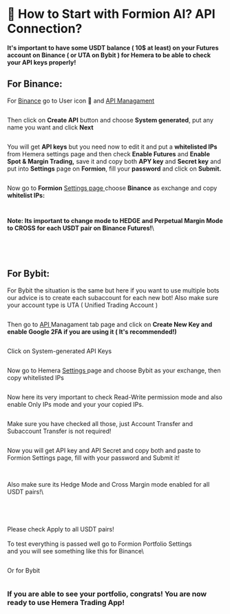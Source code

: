 # 🔑 How to Start with Formion AI? API Connection?

**It's important to have some USDT balance ( 10$ at least) on your Futures account on Binance ( or UTA on Bybit ) for Hemera to be able to check your API keys properly!**

## For Binance:

For [Binance](https://binance.com) go to User icon 👤 and [API Managament](https://www.binance.com/en/my/settings/api-management)

<figure><img src=".gitbook/assets/binance1.png" alt=""><figcaption></figcaption></figure>

Then click on **Create API** button and choose **System generated**, put any name you want and click **Next**

<figure><img src=".gitbook/assets/binance2.png" alt=""><figcaption></figcaption></figure>

You will get **API keys** but you need now to edit it and put a **whitelisted IPs** from Hemera settings page and then check **Enable Futures** and **Enable Spot & Margin Trading,** save it and copy both **APY key** and **Secret key** and put into **Settings** page on **Formion**, fill your **password** and click on **Submit.**

<figure><img src=".gitbook/assets/binance3.png" alt=""><figcaption></figcaption></figure>

Now go to **Formion** [Settings page ](https://hemeratrading.net/user/settings)choose **Binance** as exchange and copy **whitelist IPs:**

<figure><img src=".gitbook/assets/settings.png" alt=""><figcaption></figcaption></figure>

<figure><img src=".gitbook/assets/biannce4.png" alt=""><figcaption></figcaption></figure>

**Note: Its important to change mode to HEDGE and Perpetual Margin Mode to CROSS for each USDT pair on Binance Futures!**\\

<figure><img src=".gitbook/assets/sett1.png" alt=""><figcaption></figcaption></figure>

<figure><img src=".gitbook/assets/oneway.png" alt=""><figcaption></figcaption></figure>

<figure><img src=".gitbook/assets/hedge1.png" alt=""><figcaption></figcaption></figure>

<figure><img src=".gitbook/assets/cross.png" alt=""><figcaption></figcaption></figure>

## For Bybit:

For Bybit the situation is the same but here if you want to use multiple bots our advice is to create each subaccount for each new bot! Also make sure your account type is UTA ( Unified Trading Account )

<figure><img src=".gitbook/assets/subacc.png" alt=""><figcaption></figcaption></figure>

Then go to [API ](https://www.bybit.com/app/user/api-management)Managament tab page and click on **Create New Key and enable Google 2FA if you are using it ( It's recommended!)**

<figure><img src=".gitbook/assets/bybit1.png" alt=""><figcaption></figcaption></figure>

Click on System-generated API Keys

<figure><img src=".gitbook/assets/bybit2.png" alt=""><figcaption></figcaption></figure>

Now go to Hemera [Settings ](https://hemeratrading.net/user/settings)page and choose Bybit as your exchange, then copy whitelisted IPs

<figure><img src=".gitbook/assets/copyips.png" alt=""><figcaption></figcaption></figure>

Now here its very important to check Read-Write permission mode and also enable Only IPs mode and your your copied IPs.

<figure><img src=".gitbook/assets/bybit3.png" alt=""><figcaption></figcaption></figure>

Make sure you have checked all those, just Account Transfer and Subaccount Transfer is not required!

<figure><img src=".gitbook/assets/bybit4.png" alt=""><figcaption></figcaption></figure>

Now you will get API key and API Secret and copy both and paste to Formion Settings page, fill with your password and Submit it!

<figure><img src=".gitbook/assets/bybit5.png" alt=""><figcaption></figcaption></figure>

\
Also make sure its Hedge Mode and Cross Margin mode enabled for all USDT pairs!\\

<figure><img src=".gitbook/assets/cross0.png" alt=""><figcaption></figcaption></figure>

<figure><img src=".gitbook/assets/cross1.png" alt=""><figcaption></figcaption></figure>

<figure><img src=".gitbook/assets/hedge0.png" alt=""><figcaption></figcaption></figure>

<figure><img src=".gitbook/assets/hedge2.png" alt=""><figcaption></figcaption></figure>

Please check Apply to all USDT pairs!\
\
To test everything is passed well go to Formion Portfolio Settings\
and you will see something like this for Binance\\

<figure><img src=".gitbook/assets/portfolio.png" alt=""><figcaption></figcaption></figure>

Or for Bybit

<figure><img src=".gitbook/assets/port2.png" alt=""><figcaption></figcaption></figure>

### If you are able to see your portfolio, congrats! You are now ready to use Hemera Trading App!
